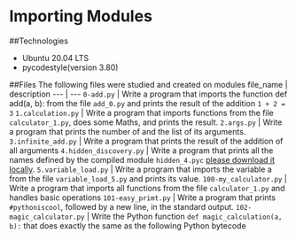 # Importing Modules

##Technologies
* Ubuntu 20.04 LTS
* pycodestyle(version 3.80)

##Files
The following files were studied and created on modules 
file_name | description
--- | ---
`0-add.py` | Write a program that imports the function def add(a, b): from the file `add_0.py` and prints the result of the addition `1 + 2 = 3`
`1.calculation.py` | Write a program that imports functions from the file `calculator_1.py`, does some Maths, and prints the result.
`2.args.py` | Write a program that prints the number of and the list of its arguments.
`3.infinite_add.py` | Write a program that prints the result of the addition of all arguments
`4.hidden_discovery.py` | Write a program that prints all the names defined by the compiled module `hidden_4.pyc` [please download it locally](https://github.com/holbertonschool/0x02.py/raw/master/hidden_4.pyc).
`5.variable_load.py` | Write a program that imports the variable a from the file `variable_load_5.py` and prints its value.
`100-my_calculator.py` | Write a program that imports all functions from the file `calculator_1.py` and handles basic operations
`101-easy_primt.py` | Write a program that prints `#pythoniscool`, followed by a new line, in the standard output.
`102-magic_calculator.py` | Write the Python function `def magic_calculation(a, b):` that does exactly the same as the following Python bytecode
